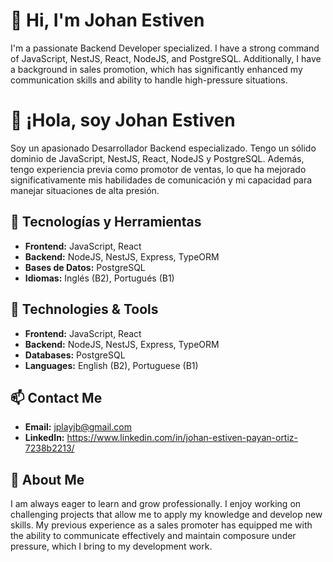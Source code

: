 # 👋 Hi, I'm Johan Estiven

I'm a passionate Backend Developer specialized. I have a strong command of JavaScript, NestJS, React, NodeJS, and PostgreSQL. Additionally, I have a background in sales promotion, which has significantly enhanced my communication skills and ability to handle high-pressure situations.

# 👋 ¡Hola, soy Johan Estiven

Soy un apasionado Desarrollador Backend especializado. Tengo un sólido dominio de JavaScript, NestJS, React, NodeJS y PostgreSQL. Además, tengo experiencia previa como promotor de ventas, lo que ha mejorado significativamente mis habilidades de comunicación y mi capacidad para manejar situaciones de alta presión.

## 🔧 Tecnologías y Herramientas
- **Frontend:** JavaScript, React
- **Backend:** NodeJS, NestJS, Express, TypeORM
- **Bases de Datos:** PostgreSQL
- **Idiomas:** Inglés (B2), Portugués (B1)

## 🔧 Technologies & Tools
- **Frontend:** JavaScript, React
- **Backend:** NodeJS, NestJS, Express, TypeORM
- **Databases:** PostgreSQL
- **Languages:** English (B2), Portuguese (B1)

## 📫 Contact Me
- **Email:** jplayjb@gmail.com
- **LinkedIn:** https://www.linkedin.com/in/johan-estiven-payan-ortiz-7238b2213/

## 🌟 About Me
I am always eager to learn and grow professionally. I enjoy working on challenging projects that allow me to apply my knowledge and develop new skills. My previous experience as a sales promoter has equipped me with the ability to communicate effectively and maintain composure under pressure, which I bring to my development work.
